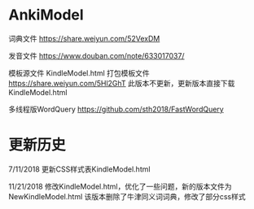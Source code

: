 # AnkiModel


词典文件 https://share.weiyun.com/52VexDM


发音文件 https://www.douban.com/note/633017037/


模板源文件  KindleModel.html   打包模板文件  https://share.weiyun.com/5Hl2GhT   此版本不更新，更新版本直接下载KindleModel.html


多线程版WordQuery   https://github.com/sth2018/FastWordQuery


# 更新历史


7/11/2018   更新CSS样式表KindleModel.html

11/21/2018   修改KindleModel.html，优化了一些问题，新的版本文件为NewKindleModel.html
             该版本删除了牛津同义词词典，修改了部分css样式
